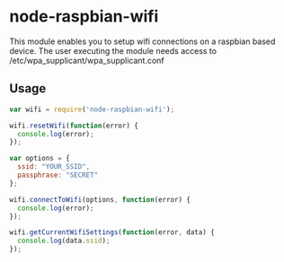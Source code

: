 # node-raspbian-wifi
This module enables you to setup wifi connections on a raspbian based device.
The user executing the module needs access to /etc/wpa_supplicant/wpa_supplicant.conf

## Usage
```javascript
var wifi = require('node-raspbian-wifi');

wifi.resetWifi(function(error) {
  console.log(error);
});

var options = {
  ssid: "YOUR_SSID",
  passphrase: "SECRET"
};

wifi.connectToWifi(options, function(error) {
  console.log(error);
});

wifi.getCurrentWifiSettings(function(error, data) {
  console.log(data.ssid);
});
```
